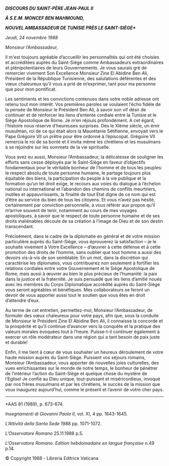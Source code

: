 ***DISCOURS DU SAINT-PÈRE JEAN-PAUL II***

***À S.E.M. MONCEF BEN MAHMOUND,***

***NOUVEL AMBASSADEUR DE TUNISIE PRÈS LE SAINT-SIÈGE\****

*Jeudi, 24 novembre 1988*

*Monsieur l’Ambassadeur,*

Il m'est toujours agréable d’accueillir les personnalités qui ont été choisies et accréditées auprès du Saint-Siège comme Ambassadeurs extraordinaires et plénipotentiaires de leurs Gouvernements. Je vous saurais gré de remercier vivement Son Excellence Monsieur Zine El Abidine Ben Ali, Président de la République Tunisienne, des salutations déférentes et des vœux chaleureux qu’il vous a prié de m’exprimer, tant pour ma personne que pour mon pontificat.

Les sentiments et les convictions contenues dans votre noble adresse ont retenu tout mon intérêt. Vos premières paroles se voulaient l’écho fidèle de la pensée de Monsieur le Président Ben Ali, à savoir son vif désir de continuer et de renforcer les liens d’entente cordiale entre la Tunisie et le Siège Apostolique de Rome. Je m’en réjouis profondément. A cet égard, l’histoire nous réserve d’heureuses surprises. Dès le XIème siècle, un émir musulman, roi de ce qui était alors la Maurétanie Sétifienne, envoyait vers le Pape Grégoire VII un prêtre pour être ordonné à l’épiscopat. Grégoire VII remercia le roi de sa bonté et il invita même les chrétiens et les musulmans à se rejoindre sur les sommets de la vie spirituelle.

Vous avez eu aussi, Monsieur l’Ambassadeur, la délicatesse de souligner les efforts sans cesse déployés par le Saint-Siège en faveur d’objectifs fondamentaux pour le véritable bonheur de l’homme et de tous les peuples: le respect absolu de toute personne humaine, le partage toujours plus équitable des biens, la participation du peuple à la vie publique et la formation qu’un tel droit exige, le recours aux voies du dialogue à l’échelon national ou international et l’abandon des chemins de conflits meurtriers, inutiles et appauvrissants, la finalité de tout Etat digne de ce nom qui est d’être au service du bien de tous les citoyens. Et vous n’avez pas hésité, certainement par conviction personnelle, à vous référer aux propos qu’il m’arrive souvent de tenir, notamment au cours de mes voyages apostoliques, à savoir que le respect de toute personne humaine et de ses droits inaliénables découle de sa création à l’image de Dieu et de son destin transcendant.

Précisément, dans le cadre de la diplomatie en général et de votre mission particulière auprès du Saint-Siège, vous éprouverez la satisfaction – je le souhaite vivement à Votre Excellence – d’œuvrer à cette défense et à cette promotion des droits de l’homme, sans oublier que tout homme a aussi des devoirs vis-à-vis de son semblable. En un mot, dans la discrétion qui caractérise les diplomates, vous contribuerez non seulement à fortifier les relations cordiales entre votre Gouvernement et le Siège Apostolique de Rome, mais aussi à œuvrer au bien le plus précieux de l’humanité: la paix dans la justice et la fraternité. Je suis persuadé que les liens d’amitié noués avec les membres du Corps Diplomatique accrédité auprès du Saint-Siège vous seront agréables et bénéfiques. Mes collaborateurs se feront un devoir de vous apporter aussi tout le soutien que vous êtes en droit d’attendre d’eux.

Au terme de cet entretien, permettez-moi, Monsieur l’Ambassadeur, de formuler des vœux chaleureux pour votre pays, afin que, sous la conduite de Monsieur le Président Zine El Abidine Ben Ali, il connaisse la concorde et la prospérité et qu’il continue d’avancer vers la conquête et la pratique des valeurs morales évoquées tout à l’heure. Puisse-t-il continuer également à exercer un rôle modérateur dans une région qui a tant besoin de paix juste et durable!

Enfin, il me tient à cœur de vous souhaiter un heureux déroulement de votre haute mission auprès du Saint-Siège. Puissent vos séjours romains, Monsieur l’Ambassadeur, vous apporter de nouvelles joies culturelles, des vues enrichissantes sur le monde de notre temps, le bonheur de pénétrer de l’intérieur l’action du Saint-Siège et quelque chose du mystère de l’Eglise! Je confie au Dieu unique, tout-puissant et miséricordieux, invoqué par nos frères musulmans et par les chrétiens, le succès de la mission que vous inaugurez aujourd’hui, comme le présent et l’avenir de votre cher pays.

* * *

\*AAS 81 (1989), p. 673-674.

*Insegnamenti di Giovanni Paolo II*, vol. XI, 4 pp. 1643-1645.

*L'Attività della Santa Sede* 1988 pp. 1071-1072.

*L’Osservatore Romano* 25.11.1988 p.5.

*L'Osservatore Romano. Edition hebdomadaire en langue française* n.49 p.14.

© Copyright 1988 - Libreria Editrice Vaticana